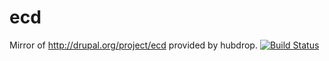 ecd
=========

Mirror of http://drupal.org/project/ecd provided by hubdrop.
[![Build Status](https://travis-ci.org/drupalprojects/ecd.svg?branch=7.x-1.x)](https://travis-ci.org/drupalprojects/ecd)
